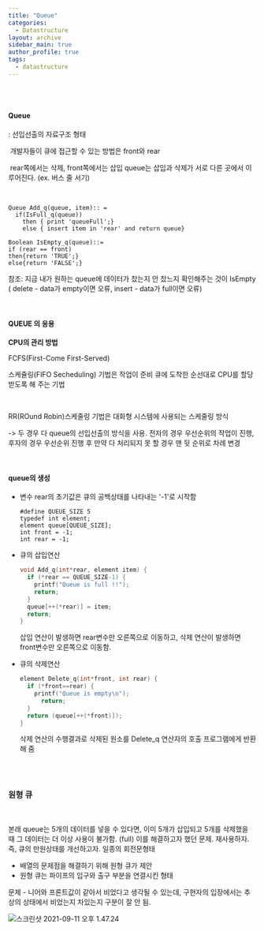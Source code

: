 ```yaml
---
title: "Queue"
categories:
  - Datastructure
layout: archive
sidebar_main: true
author_profile: true
tags:
  - datastructure
---
```


<br>

<br>

#### Queue

: 선입선출의 자료구조 형태

​	개발자들이 큐에 접근할 수 있는 방법은 front와 rear

​	rear쪽에서는 삭제, front쪽에서는 삽입  queue는 삽입과 삭제가 서로 다른 곳에서 이루어진다. (ex. 버스 줄 서기)

<br>

```` 
Queue Add_q(queue, item):: =
  if(IsFull_q(queue))
    then { print 'queueFull';}
	else { insert item in 'rear' and return queue}

````

```
Boolean IsEmpty_q(queue)::=
if (rear == front) 
then{return 'TRUE';}
else{return 'FALSE';}
```

참조: 지금 내가 원하는 queue에 데이터가 찼는지 안 찼느지 확인해주는 것이 IsEmpty ( delete - data가 empty이면 오류, insert - data가 full이면 오류)

<br>

#### QUEUE 의 응용

**CPU의 관리 방법**

FCFS(First-Come First-Served)

스케쥴링(FIFO Secheduling) 기법은 작업이 준비 큐에 도착한 순선대로 CPU를 할당받도록 해 주는 기법

<br>

RR(ROund Robin)스케줄링 기법은 대화형 시스템에 사용되는 스케줄링 방식

-> 두 경우 다 queue의 선입선출의 방식을 사용. 전자의 경우 우선순위의 작업이 진행, 후자의 경우 우선순위 진행 후 만약 다 처리되지 못 할 경우 맨 뒷 순위로 차례 변경

<br>

#### queue의 생성

- 변수 rear의 초기값은 큐의 공백상태를 나타내는 '-1'로 시작함

  ````
  #define QUEUE_SIZE 5
  typedef int element;
  element queue[QUEUE_SIZE];
  int front = -1;
  int rear = -1;
  ````

- 큐의 삽입연산

  ````c
  void Add_q(int*rear, element item) {
    if (*rear == QUEUE_SIZE-1) {
      printf("Queue is full !!");
      return;
    }
    queue[++(*rear)] = item;
    return;
  }
  ````

  삽입 연산이 발생하면 rear변수만 오른쪽으로 이동하고, 삭제 연산이 발생하면 front변수만 오른쪽으로 이동함. 

- 큐의 삭제연산

  ```c
  element Delete_q(int*front, int rear) {
    if (*front==rear) {
      printf("Queue is empty\n");
    	return;
    }
    return (queue[++(*front)]);
  }
  ```

  삭제 연산의 수행결과로 삭제된 원소를 Delete_q 연산자의 호출 프로그램에게 반환해 줌

<br>

<br>

### 원형 큐

<br>

본래 queue는 5개의 데이터를 넣을 수 있다면, 이미 5개가 삽입되고 5개를 삭제했을 때 그 데이터는 더 이상 사용이 불가함. (full) 이를 해결하고자 했던 문제. 재사용하자. 즉, 큐의 만원상태를 개선하고자. 일종의 회전문형태

- 배열의 문제점을 해결하기 위해 원형 큐가 제안
- 원형 큐는 파이프의 입구와 출구 부분을 연결시킨 형태

문제 - 니어와 프론트값이 같아서 비었다고 생각될 수 있는데, 구현자의 입장에서는 추상의 상태에서 비었는지 차있는지 구분이 잘 안 됨. 

![스크린샷 2021-09-11 오후 1.47.24](%E1%84%89%E1%85%B3%E1%84%8F%E1%85%B3%E1%84%85%E1%85%B5%E1%86%AB%E1%84%89%E1%85%A3%E1%86%BA%202021-09-11%20%E1%84%8B%E1%85%A9%E1%84%92%E1%85%AE%201.47.24.png)

